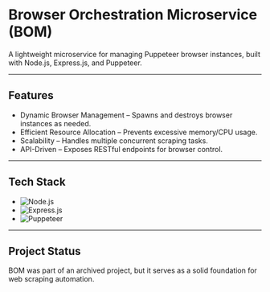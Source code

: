 # Browser Orchestration Microservice (BOM)  

A lightweight microservice for managing Puppeteer browser instances, built with Node.js, Express.js, and Puppeteer.  

---

## Features  
- Dynamic Browser Management – Spawns and destroys browser instances as needed.  
- Efficient Resource Allocation – Prevents excessive memory/CPU usage.  
- Scalability – Handles multiple concurrent scraping tasks.  
- API-Driven – Exposes RESTful endpoints for browser control.  

---

## Tech Stack  
- ![Node.js](https://img.shields.io/badge/Node.js-339933?style=for-the-badge&logo=node.js&logoColor=white)  
- ![Express.js](https://img.shields.io/badge/Express.js-000000?style=for-the-badge&logo=express&logoColor=white)  
- ![Puppeteer](https://img.shields.io/badge/Puppeteer-40b5a4?style=for-the-badge&logo=puppeteer&logoColor=white)  

---

## Project Status

BOM was part of an archived project, but it serves as a solid foundation for web scraping automation.
